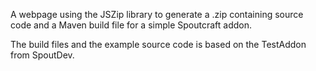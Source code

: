 A webpage using the JSZip library to generate a .zip containing source code and 
a Maven build file for a simple Spoutcraft addon. 

The build files and the example source code is based on the TestAddon from SpoutDev.
